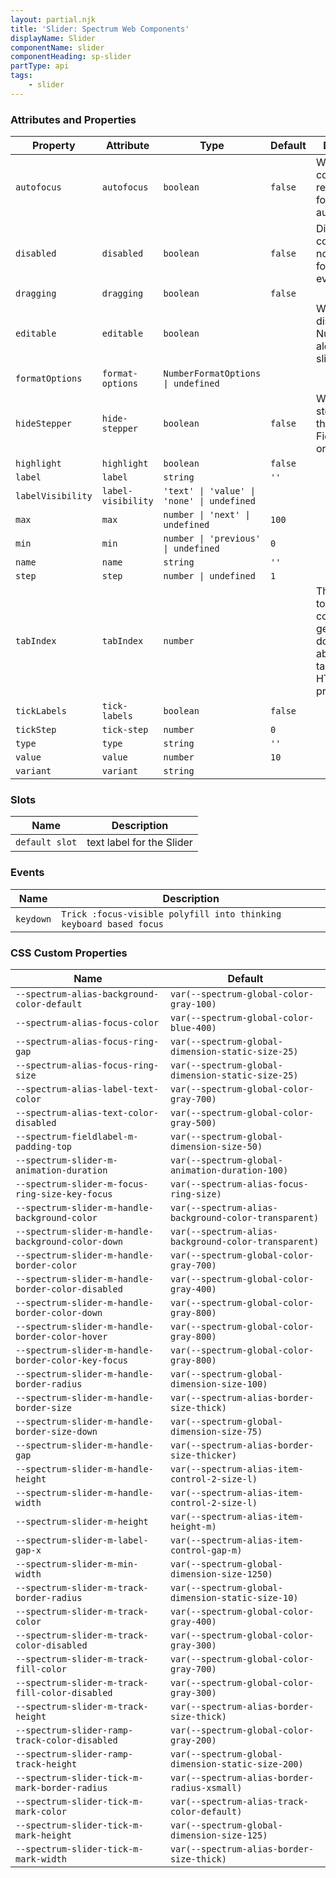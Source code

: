 ```yaml
---
layout: partial.njk
title: 'Slider: Spectrum Web Components'
displayName: Slider
componentName: slider
componentHeading: sp-slider
partType: api
tags:
    - slider
---
```


### Attributes and Properties

<div class="table-container">
<table class="spectrum-Table">
<thead class="spectrum-Table-head">
<tr>

<th class="spectrum-Table-headCell">
Property
</th>

<th class="spectrum-Table-headCell">
Attribute
</th>

<th class="spectrum-Table-headCell">
Type
</th>

<th class="spectrum-Table-headCell">
Default
</th>

<th class="spectrum-Table-headCell">
Description
</th>

</tr>
</thead>
<tbody class="spectrum-Table-body">

<tr class="spectrum-Table-row">

<td class="spectrum-Table-cell">
<code>autofocus</code>
</td>

<td class="spectrum-Table-cell">
<code>autofocus</code>
</td>

<td class="spectrum-Table-cell">
<code>boolean</code>
</td>

<td class="spectrum-Table-cell">
<code>false</code>
</td>

<td class="spectrum-Table-cell">
When this control is rendered, focus it automatically
</td>

</tr>

<tr class="spectrum-Table-row">

<td class="spectrum-Table-cell">
<code>disabled</code>
</td>

<td class="spectrum-Table-cell">
<code>disabled</code>
</td>

<td class="spectrum-Table-cell">
<code>boolean</code>
</td>

<td class="spectrum-Table-cell">
<code>false</code>
</td>

<td class="spectrum-Table-cell">
Disable this control. It will not receive focus or events
</td>

</tr>

<tr class="spectrum-Table-row">

<td class="spectrum-Table-cell">
<code>dragging</code>
</td>

<td class="spectrum-Table-cell">
<code>dragging</code>
</td>

<td class="spectrum-Table-cell">
<code>boolean</code>
</td>

<td class="spectrum-Table-cell">
<code>false</code>
</td>

<td class="spectrum-Table-cell">

</td>

</tr>

<tr class="spectrum-Table-row">

<td class="spectrum-Table-cell">
<code>editable</code>
</td>

<td class="spectrum-Table-cell">
<code>editable</code>
</td>

<td class="spectrum-Table-cell">
<code>boolean</code>
</td>

<td class="spectrum-Table-cell">
<code></code>
</td>

<td class="spectrum-Table-cell">
Whether to display a Number Field along side the slider UI
</td>

</tr>

<tr class="spectrum-Table-row">

<td class="spectrum-Table-cell">
<code>formatOptions</code>
</td>

<td class="spectrum-Table-cell">
<code>format-options</code>
</td>

<td class="spectrum-Table-cell">
<code>NumberFormatOptions | undefined</code>
</td>

<td class="spectrum-Table-cell">
<code></code>
</td>

<td class="spectrum-Table-cell">

</td>

</tr>

<tr class="spectrum-Table-row">

<td class="spectrum-Table-cell">
<code>hideStepper</code>
</td>

<td class="spectrum-Table-cell">
<code>hide-stepper</code>
</td>

<td class="spectrum-Table-cell">
<code>boolean</code>
</td>

<td class="spectrum-Table-cell">
<code>false</code>
</td>

<td class="spectrum-Table-cell">
Whether the stepper UI of the Number Field is hidden or not
</td>

</tr>

<tr class="spectrum-Table-row">

<td class="spectrum-Table-cell">
<code>highlight</code>
</td>

<td class="spectrum-Table-cell">
<code>highlight</code>
</td>

<td class="spectrum-Table-cell">
<code>boolean</code>
</td>

<td class="spectrum-Table-cell">
<code>false</code>
</td>

<td class="spectrum-Table-cell">

</td>

</tr>

<tr class="spectrum-Table-row">

<td class="spectrum-Table-cell">
<code>label</code>
</td>

<td class="spectrum-Table-cell">
<code>label</code>
</td>

<td class="spectrum-Table-cell">
<code>string</code>
</td>

<td class="spectrum-Table-cell">
<code>''</code>
</td>

<td class="spectrum-Table-cell">

</td>

</tr>

<tr class="spectrum-Table-row">

<td class="spectrum-Table-cell">
<code>labelVisibility</code>
</td>

<td class="spectrum-Table-cell">
<code>label-visibility</code>
</td>

<td class="spectrum-Table-cell">
<code>'text' | 'value' | 'none' | undefined</code>
</td>

<td class="spectrum-Table-cell">
<code></code>
</td>

<td class="spectrum-Table-cell">

</td>

</tr>

<tr class="spectrum-Table-row">

<td class="spectrum-Table-cell">
<code>max</code>
</td>

<td class="spectrum-Table-cell">
<code>max</code>
</td>

<td class="spectrum-Table-cell">
<code>number | 'next' | undefined</code>
</td>

<td class="spectrum-Table-cell">
<code>100</code>
</td>

<td class="spectrum-Table-cell">

</td>

</tr>

<tr class="spectrum-Table-row">

<td class="spectrum-Table-cell">
<code>min</code>
</td>

<td class="spectrum-Table-cell">
<code>min</code>
</td>

<td class="spectrum-Table-cell">
<code>number | 'previous' | undefined</code>
</td>

<td class="spectrum-Table-cell">
<code>0</code>
</td>

<td class="spectrum-Table-cell">

</td>

</tr>

<tr class="spectrum-Table-row">

<td class="spectrum-Table-cell">
<code>name</code>
</td>

<td class="spectrum-Table-cell">
<code>name</code>
</td>

<td class="spectrum-Table-cell">
<code>string</code>
</td>

<td class="spectrum-Table-cell">
<code>''</code>
</td>

<td class="spectrum-Table-cell">

</td>

</tr>

<tr class="spectrum-Table-row">

<td class="spectrum-Table-cell">
<code>step</code>
</td>

<td class="spectrum-Table-cell">
<code>step</code>
</td>

<td class="spectrum-Table-cell">
<code>number | undefined</code>
</td>

<td class="spectrum-Table-cell">
<code>1</code>
</td>

<td class="spectrum-Table-cell">

</td>

</tr>

<tr class="spectrum-Table-row">

<td class="spectrum-Table-cell">
<code>tabIndex</code>
</td>

<td class="spectrum-Table-cell">
<code>tabIndex</code>
</td>

<td class="spectrum-Table-cell">
<code>number</code>
</td>

<td class="spectrum-Table-cell">
<code></code>
</td>

<td class="spectrum-Table-cell">
The tab index to apply to this control. See general documentation about
the tabindex HTML property
</td>

</tr>

<tr class="spectrum-Table-row">

<td class="spectrum-Table-cell">
<code>tickLabels</code>
</td>

<td class="spectrum-Table-cell">
<code>tick-labels</code>
</td>

<td class="spectrum-Table-cell">
<code>boolean</code>
</td>

<td class="spectrum-Table-cell">
<code>false</code>
</td>

<td class="spectrum-Table-cell">

</td>

</tr>

<tr class="spectrum-Table-row">

<td class="spectrum-Table-cell">
<code>tickStep</code>
</td>

<td class="spectrum-Table-cell">
<code>tick-step</code>
</td>

<td class="spectrum-Table-cell">
<code>number</code>
</td>

<td class="spectrum-Table-cell">
<code>0</code>
</td>

<td class="spectrum-Table-cell">

</td>

</tr>

<tr class="spectrum-Table-row">

<td class="spectrum-Table-cell">
<code>type</code>
</td>

<td class="spectrum-Table-cell">
<code>type</code>
</td>

<td class="spectrum-Table-cell">
<code>string</code>
</td>

<td class="spectrum-Table-cell">
<code>''</code>
</td>

<td class="spectrum-Table-cell">

</td>

</tr>

<tr class="spectrum-Table-row">

<td class="spectrum-Table-cell">
<code>value</code>
</td>

<td class="spectrum-Table-cell">
<code>value</code>
</td>

<td class="spectrum-Table-cell">
<code>number</code>
</td>

<td class="spectrum-Table-cell">
<code>10</code>
</td>

<td class="spectrum-Table-cell">

</td>

</tr>

<tr class="spectrum-Table-row">

<td class="spectrum-Table-cell">
<code>variant</code>
</td>

<td class="spectrum-Table-cell">
<code>variant</code>
</td>

<td class="spectrum-Table-cell">
<code>string</code>
</td>

<td class="spectrum-Table-cell">
<code></code>
</td>

<td class="spectrum-Table-cell">

</td>

</tr>

</tbody>
</table>
</div>
    

### Slots

<div class="table-container">
<table class="spectrum-Table">
<thead class="spectrum-Table-head">
<tr>

<th class="spectrum-Table-headCell">
Name
</th>

<th class="spectrum-Table-headCell">
Description
</th>

</tr>
</thead>
<tbody class="spectrum-Table-body">

<tr class="spectrum-Table-row">

<td class="spectrum-Table-cell">
<code>default slot</code>
</td>

<td class="spectrum-Table-cell">
text label for the Slider
</td>

</tr>

</tbody>
</table>
</div>
    

### Events

<div class="table-container">
<table class="spectrum-Table">
<thead class="spectrum-Table-head">
<tr>

<th class="spectrum-Table-headCell">
Name
</th>

<th class="spectrum-Table-headCell">
Description
</th>

</tr>
</thead>
<tbody class="spectrum-Table-body">

<tr class="spectrum-Table-row">

<td class="spectrum-Table-cell">
<code>keydown</code>
</td>

<td class="spectrum-Table-cell">
<code>Trick :focus-visible polyfill into thinking keyboard based focus</code>
</td>

</tr>

</tbody>
</table>
</div>
    

### CSS Custom Properties

<div class="table-container">
<table class="spectrum-Table">
<thead class="spectrum-Table-head">
<tr>

<th class="spectrum-Table-headCell">
Name
</th>

<th class="spectrum-Table-headCell">
Default
</th>

</tr>
</thead>
<tbody class="spectrum-Table-body">

<tr class="spectrum-Table-row">

<td class="spectrum-Table-cell">
<code>--spectrum-alias-background-color-default</code>
</td>

<td class="spectrum-Table-cell">
<code>var(--spectrum-global-color-gray-100)</code>
</td>

</tr>

<tr class="spectrum-Table-row">

<td class="spectrum-Table-cell">
<code>--spectrum-alias-focus-color</code>
</td>

<td class="spectrum-Table-cell">
<code>var(--spectrum-global-color-blue-400)</code>
</td>

</tr>

<tr class="spectrum-Table-row">

<td class="spectrum-Table-cell">
<code>--spectrum-alias-focus-ring-gap</code>
</td>

<td class="spectrum-Table-cell">
<code>var(--spectrum-global-dimension-static-size-25)</code>
</td>

</tr>

<tr class="spectrum-Table-row">

<td class="spectrum-Table-cell">
<code>--spectrum-alias-focus-ring-size</code>
</td>

<td class="spectrum-Table-cell">
<code>var(--spectrum-global-dimension-static-size-25)</code>
</td>

</tr>

<tr class="spectrum-Table-row">

<td class="spectrum-Table-cell">
<code>--spectrum-alias-label-text-color</code>
</td>

<td class="spectrum-Table-cell">
<code>var(--spectrum-global-color-gray-700)</code>
</td>

</tr>

<tr class="spectrum-Table-row">

<td class="spectrum-Table-cell">
<code>--spectrum-alias-text-color-disabled</code>
</td>

<td class="spectrum-Table-cell">
<code>var(--spectrum-global-color-gray-500)</code>
</td>

</tr>

<tr class="spectrum-Table-row">

<td class="spectrum-Table-cell">
<code>--spectrum-fieldlabel-m-padding-top</code>
</td>

<td class="spectrum-Table-cell">
<code>var(--spectrum-global-dimension-size-50)</code>
</td>

</tr>

<tr class="spectrum-Table-row">

<td class="spectrum-Table-cell">
<code>--spectrum-slider-m-animation-duration</code>
</td>

<td class="spectrum-Table-cell">
<code>var(--spectrum-global-animation-duration-100)</code>
</td>

</tr>

<tr class="spectrum-Table-row">

<td class="spectrum-Table-cell">
<code>--spectrum-slider-m-focus-ring-size-key-focus</code>
</td>

<td class="spectrum-Table-cell">
<code>var(--spectrum-alias-focus-ring-size)</code>
</td>

</tr>

<tr class="spectrum-Table-row">

<td class="spectrum-Table-cell">
<code>--spectrum-slider-m-handle-background-color</code>
</td>

<td class="spectrum-Table-cell">
<code>var(--spectrum-alias-background-color-transparent)</code>
</td>

</tr>

<tr class="spectrum-Table-row">

<td class="spectrum-Table-cell">
<code>--spectrum-slider-m-handle-background-color-down</code>
</td>

<td class="spectrum-Table-cell">
<code>var(--spectrum-alias-background-color-transparent)</code>
</td>

</tr>

<tr class="spectrum-Table-row">

<td class="spectrum-Table-cell">
<code>--spectrum-slider-m-handle-border-color</code>
</td>

<td class="spectrum-Table-cell">
<code>var(--spectrum-global-color-gray-700)</code>
</td>

</tr>

<tr class="spectrum-Table-row">

<td class="spectrum-Table-cell">
<code>--spectrum-slider-m-handle-border-color-disabled</code>
</td>

<td class="spectrum-Table-cell">
<code>var(--spectrum-global-color-gray-400)</code>
</td>

</tr>

<tr class="spectrum-Table-row">

<td class="spectrum-Table-cell">
<code>--spectrum-slider-m-handle-border-color-down</code>
</td>

<td class="spectrum-Table-cell">
<code>var(--spectrum-global-color-gray-800)</code>
</td>

</tr>

<tr class="spectrum-Table-row">

<td class="spectrum-Table-cell">
<code>--spectrum-slider-m-handle-border-color-hover</code>
</td>

<td class="spectrum-Table-cell">
<code>var(--spectrum-global-color-gray-800)</code>
</td>

</tr>

<tr class="spectrum-Table-row">

<td class="spectrum-Table-cell">
<code>--spectrum-slider-m-handle-border-color-key-focus</code>
</td>

<td class="spectrum-Table-cell">
<code>var(--spectrum-global-color-gray-800)</code>
</td>

</tr>

<tr class="spectrum-Table-row">

<td class="spectrum-Table-cell">
<code>--spectrum-slider-m-handle-border-radius</code>
</td>

<td class="spectrum-Table-cell">
<code>var(--spectrum-global-dimension-size-100)</code>
</td>

</tr>

<tr class="spectrum-Table-row">

<td class="spectrum-Table-cell">
<code>--spectrum-slider-m-handle-border-size</code>
</td>

<td class="spectrum-Table-cell">
<code>var(--spectrum-alias-border-size-thick)</code>
</td>

</tr>

<tr class="spectrum-Table-row">

<td class="spectrum-Table-cell">
<code>--spectrum-slider-m-handle-border-size-down</code>
</td>

<td class="spectrum-Table-cell">
<code>var(--spectrum-global-dimension-size-75)</code>
</td>

</tr>

<tr class="spectrum-Table-row">

<td class="spectrum-Table-cell">
<code>--spectrum-slider-m-handle-gap</code>
</td>

<td class="spectrum-Table-cell">
<code>var(--spectrum-alias-border-size-thicker)</code>
</td>

</tr>

<tr class="spectrum-Table-row">

<td class="spectrum-Table-cell">
<code>--spectrum-slider-m-handle-height</code>
</td>

<td class="spectrum-Table-cell">
<code>var(--spectrum-alias-item-control-2-size-l)</code>
</td>

</tr>

<tr class="spectrum-Table-row">

<td class="spectrum-Table-cell">
<code>--spectrum-slider-m-handle-width</code>
</td>

<td class="spectrum-Table-cell">
<code>var(--spectrum-alias-item-control-2-size-l)</code>
</td>

</tr>

<tr class="spectrum-Table-row">

<td class="spectrum-Table-cell">
<code>--spectrum-slider-m-height</code>
</td>

<td class="spectrum-Table-cell">
<code>var(--spectrum-alias-item-height-m)</code>
</td>

</tr>

<tr class="spectrum-Table-row">

<td class="spectrum-Table-cell">
<code>--spectrum-slider-m-label-gap-x</code>
</td>

<td class="spectrum-Table-cell">
<code>var(--spectrum-alias-item-control-gap-m)</code>
</td>

</tr>

<tr class="spectrum-Table-row">

<td class="spectrum-Table-cell">
<code>--spectrum-slider-m-min-width</code>
</td>

<td class="spectrum-Table-cell">
<code>var(--spectrum-global-dimension-size-1250)</code>
</td>

</tr>

<tr class="spectrum-Table-row">

<td class="spectrum-Table-cell">
<code>--spectrum-slider-m-track-border-radius</code>
</td>

<td class="spectrum-Table-cell">
<code>var(--spectrum-global-dimension-static-size-10)</code>
</td>

</tr>

<tr class="spectrum-Table-row">

<td class="spectrum-Table-cell">
<code>--spectrum-slider-m-track-color</code>
</td>

<td class="spectrum-Table-cell">
<code>var(--spectrum-global-color-gray-400)</code>
</td>

</tr>

<tr class="spectrum-Table-row">

<td class="spectrum-Table-cell">
<code>--spectrum-slider-m-track-color-disabled</code>
</td>

<td class="spectrum-Table-cell">
<code>var(--spectrum-global-color-gray-300)</code>
</td>

</tr>

<tr class="spectrum-Table-row">

<td class="spectrum-Table-cell">
<code>--spectrum-slider-m-track-fill-color</code>
</td>

<td class="spectrum-Table-cell">
<code>var(--spectrum-global-color-gray-700)</code>
</td>

</tr>

<tr class="spectrum-Table-row">

<td class="spectrum-Table-cell">
<code>--spectrum-slider-m-track-fill-color-disabled</code>
</td>

<td class="spectrum-Table-cell">
<code>var(--spectrum-global-color-gray-300)</code>
</td>

</tr>

<tr class="spectrum-Table-row">

<td class="spectrum-Table-cell">
<code>--spectrum-slider-m-track-height</code>
</td>

<td class="spectrum-Table-cell">
<code>var(--spectrum-alias-border-size-thick)</code>
</td>

</tr>

<tr class="spectrum-Table-row">

<td class="spectrum-Table-cell">
<code>--spectrum-slider-ramp-track-color-disabled</code>
</td>

<td class="spectrum-Table-cell">
<code>var(--spectrum-global-color-gray-200)</code>
</td>

</tr>

<tr class="spectrum-Table-row">

<td class="spectrum-Table-cell">
<code>--spectrum-slider-ramp-track-height</code>
</td>

<td class="spectrum-Table-cell">
<code>var(--spectrum-global-dimension-static-size-200)</code>
</td>

</tr>

<tr class="spectrum-Table-row">

<td class="spectrum-Table-cell">
<code>--spectrum-slider-tick-m-mark-border-radius</code>
</td>

<td class="spectrum-Table-cell">
<code>var(--spectrum-alias-border-radius-xsmall)</code>
</td>

</tr>

<tr class="spectrum-Table-row">

<td class="spectrum-Table-cell">
<code>--spectrum-slider-tick-m-mark-color</code>
</td>

<td class="spectrum-Table-cell">
<code>var(--spectrum-alias-track-color-default)</code>
</td>

</tr>

<tr class="spectrum-Table-row">

<td class="spectrum-Table-cell">
<code>--spectrum-slider-tick-m-mark-height</code>
</td>

<td class="spectrum-Table-cell">
<code>var(--spectrum-global-dimension-size-125)</code>
</td>

</tr>

<tr class="spectrum-Table-row">

<td class="spectrum-Table-cell">
<code>--spectrum-slider-tick-m-mark-width</code>
</td>

<td class="spectrum-Table-cell">
<code>var(--spectrum-alias-border-size-thick)</code>
</td>

</tr>

</tbody>
</table>
</div>
    
